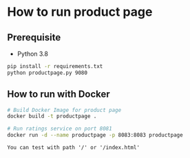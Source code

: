 # How to run product page

## Prerequisite

* Python 3.8

```bash
pip install -r requirements.txt
python productpage.py 9080
```

## How to run with Docker

```bash
# Build Docker Image for product page
docker build -t productpage .

# Run ratings service on port 8081
docker run -d --name productpage -p 8083:8083 productpage
```

``` 
You can test with path '/' or '/index.html'
```
